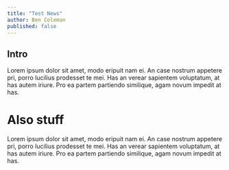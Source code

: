 ```yaml
---
title: "Test News"
author: Ben Coleman
published: false
---
```


## Intro
Lorem ipsum dolor sit amet, modo eripuit nam ei. An case nostrum appetere pri, porro lucilius prodesset te mei. Has an verear sapientem voluptatum, at has autem iriure. Pro ea partem partiendo similique, agam novum impedit at has.

# Also stuff
Lorem ipsum dolor sit amet, modo eripuit nam ei. An case nostrum appetere pri, porro lucilius prodesset te mei. Has an verear sapientem voluptatum, at has autem iriure. Pro ea partem partiendo similique, agam novum impedit at has.

